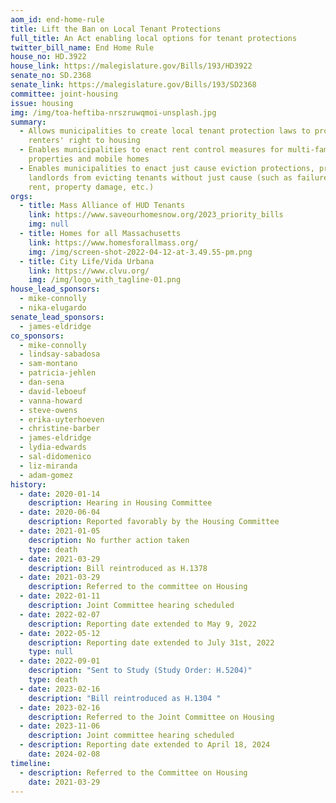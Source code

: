 ```yaml
---
aom_id: end-home-rule
title: Lift the Ban on Local Tenant Protections
full_title: An Act enabling local options for tenant protections
twitter_bill_name: End Home Rule
house_no: HD.3922
house_link: https://malegislature.gov/Bills/193/HD3922
senate_no: SD.2368
senate_link: https://malegislature.gov/Bills/193/SD2368
committee: joint-housing
issue: housing
img: /img/toa-heftiba-nrszruwqmoi-unsplash.jpg
summary:
  - Allows municipalities to create local tenant protection laws to protect
    renters' right to housing
  - Enables municipalities to enact rent control measures for multi-family
    properties and mobile homes
  - Enables municipalities to enact just cause eviction protections, prohibiting
    landlords from evicting tenants without just cause (such as failure to pay
    rent, property damage, etc.)
orgs:
  - title: Mass Alliance of HUD Tenants
    link: https://www.saveourhomesnow.org/2023_priority_bills
    img: null
  - title: Homes for all Massachusetts
    link: https://www.homesforallmass.org/
    img: /img/screen-shot-2022-04-12-at-3.49.55-pm.png
  - title: City Life/Vida Urbana
    link: https://www.clvu.org/
    img: /img/logo_with_tagline-01.png
house_lead_sponsors:
  - mike-connolly
  - nika-elugardo
senate_lead_sponsors:
  - james-eldridge
co_sponsors:
  - mike-connolly
  - lindsay-sabadosa
  - sam-montano
  - patricia-jehlen
  - dan-sena
  - david-leboeuf
  - vanna-howard
  - steve-owens
  - erika-uyterhoeven
  - christine-barber
  - james-eldridge
  - lydia-edwards
  - sal-didomenico
  - liz-miranda
  - adam-gomez
history:
  - date: 2020-01-14
    description: Hearing in Housing Committee
  - date: 2020-06-04
    description: Reported favorably by the Housing Committee
  - date: 2021-01-05
    description: No further action taken
    type: death
  - date: 2021-03-29
    description: Bill reintroduced as H.1378
  - date: 2021-03-29
    description: Referred to the committee on Housing
  - date: 2022-01-11
    description: Joint Committee hearing scheduled
  - date: 2022-02-07
    description: Reporting date extended to May 9, 2022
  - date: 2022-05-12
    description: Reporting date extended to July 31st, 2022
    type: null
  - date: 2022-09-01
    description: "Sent to Study (Study Order: H.5204)"
    type: death
  - date: 2023-02-16
    description: "Bill reintroduced as H.1304 "
  - date: 2023-02-16
    description: Referred to the Joint Committee on Housing
  - date: 2023-11-06
    description: Joint committee hearing scheduled
  - description: Reporting date extended to April 18, 2024
    date: 2024-02-08
timeline:
  - description: Referred to the Committee on Housing
    date: 2021-03-29
---
```


